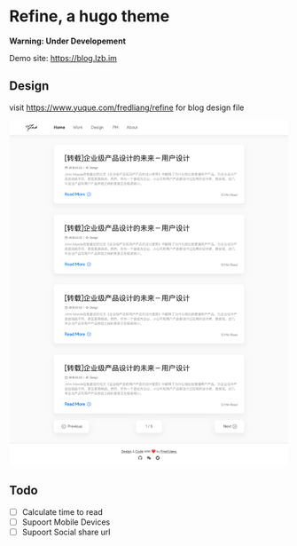 # Refine, a hugo theme

**Warning: Under Developement**

Demo site: <https://blog.lzb.im>

## Design

visit <https://www.yuque.com/fredliang/refine> for blog design file

![ ](static/images/homepage.png)

## Todo

- [ ] Calculate time to read
- [ ] Supoort Mobile Devices
- [ ] Supoort Social share url